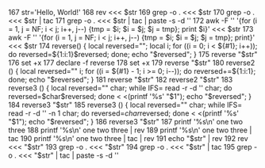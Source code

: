 
  167  str='Hello, World!'
  168  rev <<< $str
  169  grep -o . <<< $str
  170  grep -o . <<< $str | tac
  171  grep -o . <<< $str | tac | paste -s -d ''
  172  awk -F '' '{for (i = 1, j = NF; i < j; i++, j--) {tmp = $i; $i = $j; $j = tmp}; print $i}' <<< $str
  173  awk -F '' '{for (i = 1, j = NF; i < j; i++, j--) {tmp = $i; $i = $j; $j = tmp}; print}' <<< $str
  174  reverse() { local reversed=""; local i; for ((i = 0; i < ${#1}; i++)); do reversed=${1:i:1}$reversed; done; echo "$reversed"; }
  175  reverse "$str"
  176  set +x
  177  declare -f reverse
  178  set +x
  179  reverse "$str"
  180  reverse2 () { local reversed="" i; for ((i = ${#1} - 1; i >= 0; i--)); do reversed+=${1:i:1}; done; echo "$reversed"; }
  181  reverse "$str"
  182  reverse2 "$str"
  183  reverse3 () { local reversed="" char; while IFS= read -r -d '' char; do reversed=$char$reversed; done < <(printf '%s' "$1"); echo "$reversed"; }
  184  reverse3 "$str"
  185  reverse3 () { local reversed="" char; while IFS= read -r -d '' -n 1 char; do reversed=$char$reversed; done < <(printf '%s' "$1"); echo "$reversed"; }
  186  reverse3 "$str"
  187  printf '%s\n' one two three
  188  printf '%s\n' one two three | rev
  189  printf '%s\n' one two three | tac
  190  printf '%s\n' one two three | tac | rev
  191  echo "$str" | rev
  192  rev <<< "$str"
  193  grep -o . <<< "$str"
  194  grep -o . <<< "$str" | tac
  195  grep -o . <<< "$str" | tac | paste -s -d ''
